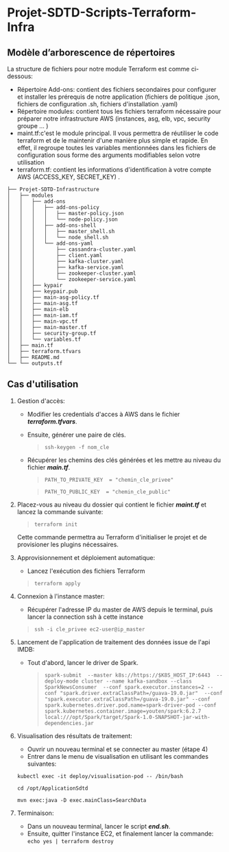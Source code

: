 
# Projet-SDTD-Scripts-Terraform-Infra

## Modèle d’arborescence de répertoires

La structure de fichiers pour notre module Terraform est comme ci-dessous:

- Répertoire Add-ons: contient des fichiers secondaires pour configurer et installer les prérequis de notre application (fichiers de politique .json, fichiers de configuration .sh, fichiers d'installation .yaml)
- Répertoire modules: contient tous les fichiers terraform nécessaire pour préparer notre infrastructure AWS (instances, asg, elb, vpc, security groupe ... )
- maint.tf:c'est le module principal. Il vous permettra de réutiliser le code terraform et de le maintenir d'une manière plus simple et rapide. En effet, il regroupe toutes les variables mentionnées dans les fichiers de configuration sous forme des arguments modifiables selon votre utilisation
- terraform.tf: contient les informations d'identification à votre compte AWS (ACCESS_KEY, SECRET_KEY) .
```
├── Projet-SDTD-Infrastructure
│   ├── modules
│   │   ├── add-ons
│   │   │   ├── add-ons-policy
│   │   │   │   ├── master-policy.json
│   │   │   │   └── node-policy.json
│   │   │   ├── add-ons-shell
│   │   │   │   ├── master_shell.sh
│   │   │   │   └── node_shell.sh
│   │   │   └── add-ons-yaml
│   │   │       ├── cassandra-cluster.yaml
│   │   │       ├── client.yaml
│   │   │       ├── kafka-cluster.yaml
│   │   │       ├── kafka-service.yaml
│   │   │       ├── zookeeper-cluster.yaml
│   │   │       └── zookeeper-service.yaml
│   │   ├── kypair
│   │   ├── keypair.pub
│   │   ├── main-asg-policy.tf
│   │   ├── main-asg.tf
│   │   ├── main-elb
│   │   ├── main-iam.tf
│   │   ├── main-vpc.tf
│   │   ├── main-master.tf
│   │   ├── security-group.tf
│   │   └── variables.tf
│   ├── main.tf
│   ├── terraform.tfvars
│   ├── README.md
└── └── outputs.tf
```
## Cas d'utilisation
1. Gestion d'accès:
   - Modifier les credentials d'acces à AWS dans le fichier ***terraform.tfvars***.
   - Ensuite, générer une paire de clés.
        >```ssh-keygen -f nom_cle```
   - Récupérer les chemins des clés générées et les mettre au niveau du fichier ***main.tf***.
        >```PATH_TO_PRIVATE_KEY  = "chemin_cle_privee"```
        
        >```PATH_TO_PUBLIC_KEY  = "chemin_cle_public"```
        
2. Placez-vous au niveau du dossier qui contient le fichier ***maint.tf*** et lancez la commande suivante:
    >```terraform init```

    Cette commande permettra au Terraform d'initialiser le projet et de provisioner les plugins nécessaires.

3. Approvisionnement et déploiement automatique:
   - Lancez l'exécution des fichiers Terraform
   > ```terraform apply```

4. Connexion à l'instance master:
   - Récupérer l'adresse IP du master de AWS depuis le terminal, puis lancer la connection ssh à cette instance
   > ```ssh -i cle_privee ec2-user@ip_master```

5. Lancement de l'application de traitement des données issue de l'api IMDB:
   - Tout d'abord, lancer le driver de Spark.
     > ```spark-submit  --master k8s://https://$K8S_HOST_IP:6443  --deploy-mode cluster --name kafka-sandbox --class SparkNewsConsumer  --conf spark.executor.instances=2 --conf "spark.driver.extraClassPath=/guava-19.0.jar"  --conf "spark.executor.extraClassPath=/guava-19.0.jar" --conf spark.kubernetes.driver.pod.name=spark-driver-pod --conf spark.kubernetes.container.image=youten/spark:6.2.7 local:///opt/Spark/target/Spark-1.0-SNAPSHOT-jar-with-dependencies.jar```
        
6. Visualisation des résultats de traitement: 
   - Ouvrir un nouveau terminal et se connecter au master (étape 4)
   - Entrer dans le menu de visualisation en utilisant les commandes suivantes:
   
   ```kubectl exec -it deploy/visualisation-pod -- /bin/bash```
   
   ```cd /opt/ApplicationSdtd```
   
   ```mvn exec:java -D exec.mainClass=SearchData```
 
7. Terminaison: 
   - Dans un nouveau terminal, lancer le script ***end.sh***.
   - Ensuite, quitter l'instance EC2, et finalement lancer la commande:
   ```echo yes | terraform destroy```
